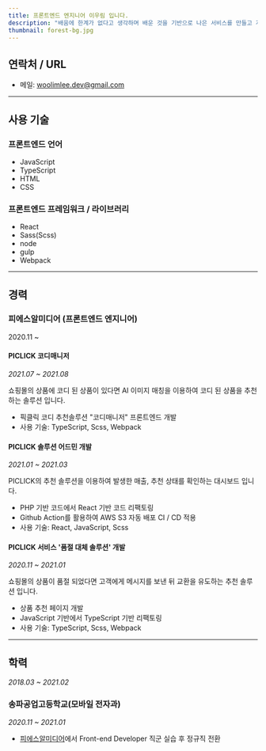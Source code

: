 ```yaml
---
title: 프론트엔드 엔지니어 이우림 입니다.
description: "배움에 한계가 없다고 생각하며 배운 것을 기반으로 나은 서비스를 만들고 개선하기 위해 노력하고 있습니다."
thumbnail: forest-bg.jpg
---
```


## 연락처 / URL

- 메일: [woolimlee.dev@gmail.com](mailto:woolimlee.dev@gmail.com)

---

## 사용 기술

### 프론트엔드 언어

- JavaScript
- TypeScript
- HTML
- CSS

### 프론트엔드 프레임워크 / 라이브러리

- React
- Sass(Scss)
- node
- gulp
- Webpack

---

## 경력

### 피에스알미디어 (프론트엔드 엔지니어)

2020.11 ~

#### PICLICK 코디매니저

_2021.07 ~ 2021.08_

쇼핑몰의 상품에 코디 된 상품이 있다면 AI 이미지 매칭을 이용하여 코디 된 상품을 추천하는 솔루션 입니다.

- 픽클릭 코디 추천솔루션 "코디매니저" 프론트엔드 개발
- 사용 기술: TypeScript, Scss, Webpack

#### PICLICK 솔루션 어드민 개발

_2021.01 ~ 2021.03_

PICLICK의 추천 솔루션을 이용하여 발생한 매출, 추천 상태를 확인하는 대시보드 입니다.

- PHP 기반 코드에서 React 기반 코드 리팩토링
- Github Action를 활용하여 AWS S3 자동 배포 CI / CD 적용
- 사용 기술: React, JavaScript, Scss

#### PICLICK 서비스 '품절 대체 솔루션' 개발

_2020.11 ~ 2021.01_

쇼핑몰의 상품이 품절 되었다면 고객에게 메시지를 보낸 뒤 교환을 유도하는 추천 솔루션 입니다.

- 상품 추천 페이지 개발
- JavaScript 기반에서 TypeScript 기반 리팩토링
- 사용 기술: TypeScript, Scss, Webpack

---

## 학력

_2018.03 ~ 2021.02_

### 송파공업고등학교(모바일 전자과)

_2020.11 ~ 2021.01_

- [피에스알미디어](https://www.piclick.me/)에서 Front-end Developer 직군 실습 후 정규직 전환
